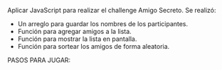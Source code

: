 Aplicar JavaScript para realizar el challenge Amigo Secreto.
Se realizó:
  * Un arreglo para guardar los nombres de los participantes.
  * Función para agregar amigos a la lista.
  * Función para mostrar la lista en pantalla.
  * Función para sortear los amigos de forma aleatoria.


PASOS PARA JUGAR: 
